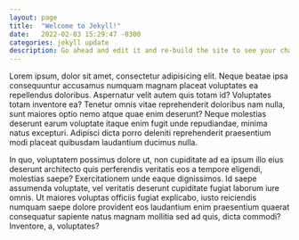 ```yaml
---
layout: page
title:  "Welcome to Jekyll!"
date:   2022-02-03 15:29:47 -0300
categories: jekyll update
description: Go ahead and edit it and re-build the site to see your changes.
---
```


Lorem ipsum, dolor sit amet, consectetur adipisicing elit. Neque beatae ipsa
consequuntur accusamus numquam magnam placeat voluptates ea repellendus
doloribus. Aspernatur velit autem quis totam id? Voluptates totam inventore ea?
Tenetur omnis vitae reprehenderit doloribus nam nulla, sunt maiores optio nemo
atque quae enim deserunt? Neque molestias deserunt earum voluptate itaque enim
fugit unde repudiandae, minima natus excepturi. Adipisci dicta porro deleniti
reprehenderit praesentium modi placeat quibusdam laudantium ducimus nulla.

In quo, voluptatem possimus dolore ut, non cupiditate ad ea ipsum illo eius
deserunt architecto quis perferendis veritatis eos a tempore eligendi,
molestias saepe? Exercitationem unde eaque dignissimos. Id saepe assumenda
voluptate, vel veritatis deserunt cupiditate fugiat laborum iure omnis. Ut
maiores voluptas officiis fugiat explicabo, iusto reiciendis numquam saepe
dolore provident eos laudantium enim praesentium quaerat consequatur sapiente
natus magnam mollitia sed ad quis, dicta commodi? Inventore, a, voluptates?
